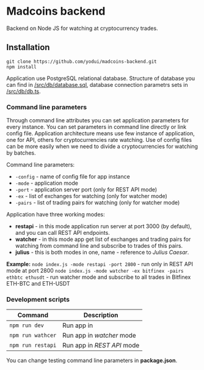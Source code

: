 # Madcoins backend
Backend on Node JS for watching at cryptocurrency trades.

## Installation
```
git clone https://github.com/yodui/madcoins-backend.git
npm install
```

Application use PostgreSQL relational database. Structure of database you can find in [/src/db/database.sql](/src/db/database.sql), database connection parametrs sets in [/src/db/db.ts](/src/db/db.ts).

### Command line parameters

Through command line attributes you can set application parameters for every instance. You can set parameters in command line directly or link config file.
Application architecture means use few instance of application, one for API, others for cryptocurrencies rate watching.
Use of config files can be more easily when we need to divide a cryptocurrencies for watching by batches.

Command line parameters:
- `-config` - name of config file for app instance
- `-mode` - application mode
- `-port` - application server port (only for REST API mode)
- `-ex` - list of exchanges for watching (only for watcher mode)
- `-pairs` - list of trading pairs for watching (only for watcher mode)

Application have three working modes: 
* **restapi** - in this mode application run server at port 3000 (by default), and you can call REST API endpoints.
* **watcher** - in this mode app get list of exchanges and trading pairs for watching from command line and subscribe to trades of this pairs.
* **julius** - this is both modes in one, name - reference to *Julius Caesar*.

**Example:**
`node index.js -mode restapi -port 2800` - run only in REST API mode at port 2800
`node index.js -mode watcher -ex bitfinex -pairs ethbtc ethusdt` - run watcher mode and subscribe to all trades in Bitfinex ETH-BTC and ETH-USDT

####

### Development scripts
| Command | Description |
| --- | --- |
| `npm run dev` | Run app in |
| `npm run wathcer` | Run app in *watcher* mode |
| `npm run restapi` | Run app in *REST API* mode |

You can change testing command line parameters in **package.json**.
